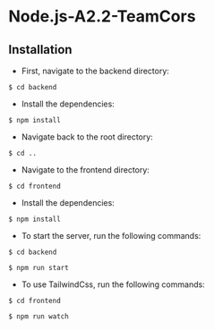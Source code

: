﻿# Node.js-A2.2-TeamCors

## Installation
- First, navigate to the backend directory:
```shell
$ cd backend
```
- Install the dependencies:
```shell
$ npm install
```
- Navigate back to the root directory:
```shell
$ cd ..
```
- Navigate to the frontend directory:
```shell
$ cd frontend
```
- Install the dependencies:
```shell
$ npm install
```
- To start the server, run the following commands:
```shell
$ cd backend
```
```shell
$ npm run start
```
- To use TailwindCss, run the following commands:
```shell
$ cd frontend
```
```shell
$ npm run watch
```
